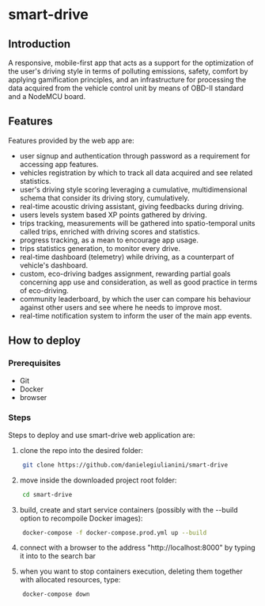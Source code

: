 # smart-drive

## Introduction

A responsive, mobile-first app that acts as a support for the optimization of the user's driving style in terms of polluting emissions, safety, comfort by applying gamification principles, and an infrastructure for processing the data acquired from the vehicle control unit by means of OBD-II standard and a NodeMCU board.

## Features
Features provided by the web app are:

- user signup and authentication through password as a requirement for accessing app features.
- vehicles registration by which to track all data acquired and see related statistics.
- user's driving style scoring leveraging a cumulative, multidimensional schema that consider its driving story, cumulatively.
- real-time acoustic driving assistant, giving feedbacks during driving.
- users levels system based XP points gathered by driving.
- trips tracking, measurements will be gathered into spatio-temporal units called trips, enriched with driving scores and statistics.
- progress tracking, as a mean to encourage app usage.
- trips statistics generation, to monitor every drive. 
- real-time dashboard (telemetry) while driving, as a counterpart of vehicle's dashboard.
- custom, eco-driving badges assignment, rewarding partial goals concerning app use and consideration, as well as good practice in terms of eco-driving.
- community leaderboard, by which the user can compare his behaviour against other users and see where he needs to improve most.
- real-time notification system to inform the user of the main app events.

## How to deploy

### Prerequisites

- Git
- Docker
- browser

### Steps

Steps to deploy and use smart-drive web application are:

1. clone the repo into the desired folder:

```bash
    git clone https://github.com/danielegiulianini/smart-drive
```

2.	move inside the downloaded project root folder:
```bash
    cd smart-drive
```

3.	build, create and start service containers (possibly with the --build option to recompoile Docker images):
```bash
    docker-compose -f docker-compose.prod.yml up --build
```

4.	connect with a browser to the address "http://localhost:8000" by typing it into to the search bar

5.	when you want to stop containers execution, deleting them together with allocated resources, type:
```bash
    docker-compose down
```

